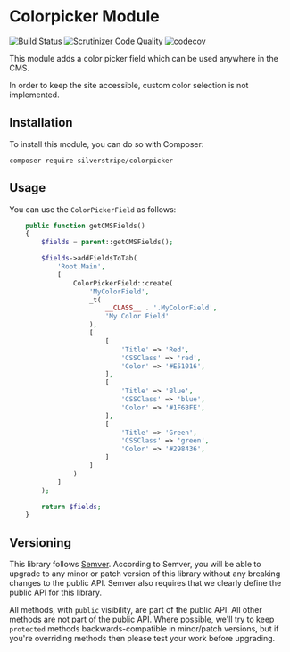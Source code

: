 # Colorpicker Module

[![Build Status](https://travis-ci.org/silverstripe/silverstripe-colorpicker.svg?branch=master)](https://travis-ci.org/silverstripe/silverstripe-colorpicker)
[![Scrutinizer Code Quality](https://scrutinizer-ci.com/g/silverstripe/silverstripe-colorpicker/badges/quality-score.png?b=master)](https://scrutinizer-ci.com/g/silverstripe/silverstripe-colorpicker/?branch=master)
[![codecov](https://codecov.io/gh/silverstripe/silverstripe-colorpicker/branch/master/graph/badge.svg)](https://codecov.io/gh/silverstripe/silverstripe-colorpicker)

This module adds a color picker field which can be used anywhere in the CMS.

In order to keep the site accessible, custom color selection is not implemented.

## Installation

To install this module, you can do so with Composer:

```
composer require silverstripe/colorpicker
```

## Usage

You can use the `ColorPickerField` as follows:

```php
    public function getCMSFields()
    {
        $fields = parent::getCMSFields();

        $fields->addFieldsToTab(
            'Root.Main',
            [
                ColorPickerField::create(
                    'MyColorField',
                    _t(
                        __CLASS__ . '.MyColorField',
                        'My Color Field'
                    ),
                    [
                        [
                            'Title' => 'Red',
                            'CSSClass' => 'red',
                            'Color' => '#E51016',
                        ],
                        [
                            'Title' => 'Blue',
                            'CSSClass' => 'blue',
                            'Color' => '#1F6BFE',
                        ],
                        [
                            'Title' => 'Green',
                            'CSSClass' => 'green',
                            'Color' => '#298436',
                        ]
                    ]
                )
            ]
        );

        return $fields;
    }
```

## Versioning

This library follows [Semver](http://semver.org). According to Semver, you will be able to upgrade to any minor or patch version of this library without any breaking changes to the public API. Semver also requires that we clearly define the public API for this library.

All methods, with `public` visibility, are part of the public API. All other methods are not part of the public API. Where possible, we'll try to keep `protected` methods backwards-compatible in minor/patch versions, but if you're overriding methods then please test your work before upgrading.
